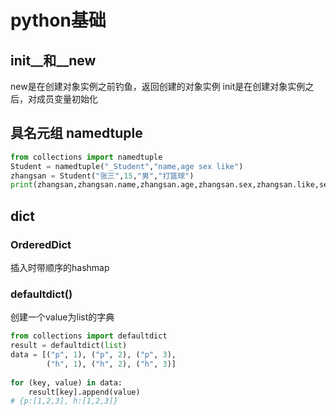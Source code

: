 # python基础

## __init__和__new__
new是在创建对象实例之前钓鱼，返回创建的对象实例
init是在创建对象实例之后，对成员变量初始化

## 具名元组 namedtuple
```python
from collections import namedtuple
Student = namedtuple("_Student","name,age sex like")
zhangsan = Student("张三",15,"男","打篮球")
print(zhangsan,zhangsan.name,zhangsan.age,zhangsan.sex,zhangsan.like,sep="\n")
```

## dict
### OrderedDict
插入时带顺序的hashmap

### defaultdict()
创建一个value为list的字典
```python
from collections import defaultdict
result = defaultdict(list)
data = [("p", 1), ("p", 2), ("p", 3),
        ("h", 1), ("h", 2), ("h", 3)]
 
for (key, value) in data:
    result[key].append(value)
# {p:[1,2,3], h:[1,2,3]}
```